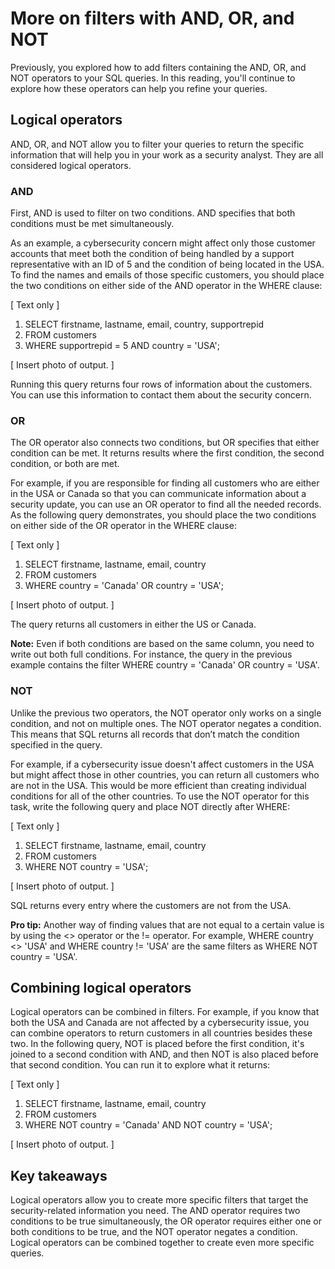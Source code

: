 # More on filters with AND, OR, and NOT
Previously, you explored how to add filters containing the AND, OR, and NOT operators to your SQL queries. In this reading, you'll continue to explore how these operators can help you refine your queries.

## Logical operators
AND, OR, and NOT allow you to filter your queries to return the specific information that will help you in your work as a security analyst. They are all considered logical operators.

### AND 
First, AND is used to filter on two conditions. AND specifies that both conditions must be met simultaneously. 

As an example, a cybersecurity concern might affect only those customer accounts that meet both the condition of being handled by a support representative with an ID of 5 and the condition of being located in the USA. To find the names and emails of those specific customers, you should place the two conditions on either side of the AND operator in the WHERE clause:

[ Text only ]

1. SELECT firstname, lastname, email, country, supportrepid
2. FROM customers
3. WHERE supportrepid = 5 AND country = 'USA';

[ Insert photo of output. ]

Running this query returns four rows of information about the customers. You can use this information to contact them about the security concern.

### OR 
The OR operator also connects two conditions, but OR specifies that either condition can be met. It returns results where the first condition, the second condition, or both are met.

For example, if you are responsible for finding all customers who are either in the USA or Canada so that you can communicate information about a security update, you can use an OR operator to find all the needed records. As the following query demonstrates, you should place the two conditions on either side of the OR operator in the WHERE clause:

[ Text only ]

1. SELECT firstname, lastname, email, country
2. FROM customers
3. WHERE country = 'Canada' OR country = 'USA';

[ Insert photo of output. ]

The query returns all customers in either the US or Canada.

**Note:** Even if both conditions are based on the same column, you need to write out both full conditions. For instance, the query in the previous example contains the filter WHERE country = 'Canada' OR country = 'USA'. 

### NOT 
Unlike the previous two operators, the NOT operator only works on a single condition, and not on multiple ones. The NOT operator negates a condition. This means that SQL returns all records that don’t match the condition specified in the query. 

For example, if a cybersecurity issue doesn't affect customers in the USA but might affect those in other countries, you can return all customers who are not in the USA. This would be more efficient than creating individual conditions for all of the other countries. To use the NOT operator for this task, write the following query and place NOT directly after WHERE:

[ Text only ]

1. SELECT firstname, lastname, email, country
2. FROM customers
3. WHERE NOT country = 'USA';

[ Insert photo of output. ]

SQL returns every entry where the customers are not from the USA.

**Pro tip:** Another way of finding values that are not equal to a certain value is by using the <> operator or the != operator. For example, WHERE country <> 'USA' and WHERE country != 'USA' are the same filters as WHERE NOT country = 'USA'. 

## Combining logical operators
Logical operators can be combined in filters. For example, if you know that both the USA and Canada are not affected by a cybersecurity issue, you can combine operators to return customers in all countries besides these two. In the following query, NOT is placed before the first condition, it's joined to a second condition with AND, and then NOT is also placed before that second condition. You can run it to explore what it returns:

[ Text only ]

1. SELECT firstname, lastname, email, country
2. FROM customers
3. WHERE NOT country = 'Canada' AND NOT country = 'USA';

[ Insert photo of output. ]

## Key takeaways
Logical operators allow you to create more specific filters that target the security-related information you need. The AND operator requires two conditions to be true simultaneously, the OR operator requires either one or both conditions to be true, and the NOT operator negates a condition. Logical operators can be combined together to create even more specific queries. 
